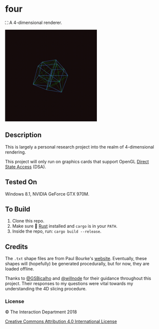 # four
⛶ A 4-dimensional renderer.

<p>
  <img src="https://github.com/mwalczyk/four/blob/master/screenshots/screenshot.gif" alt="screenshot" width="300" height="auto"/>
</p>

## Description
This is largely a personal research project into the realm of 4-dimensional rendering.

This project will only run on graphics cards that support OpenGL [Direct State Access](https://www.khronos.org/opengl/wiki/Direct_State_Access) (DSA).

## Tested On
Windows 8.1, NVIDIA GeForce GTX 970M.

## To Build
1. Clone this repo.
2. Make sure 🦀 [Rust](https://www.rust-lang.org/en-US/) installed and `cargo` is in your `PATH`.
3. Inside the repo, run: `cargo build --release`.

## Credits
The `.txt` shape files are from Paul Bourke's [website](http://paulbourke.net/geometry/hyperspace/). Eventually, these shapes will (hopefully) be generated procedurally, but for now, they are loaded offline. 

Thanks to [@GSBicalho](https://github.com/GSBicalho) and [@willnode](https://github.com/willnode) for their guidance throughout this project. Their responses to my questions were vital towards my understanding the 4D slicing procedure. 

### License

:copyright: The Interaction Department 2018

[Creative Commons Attribution 4.0 International License](https://creativecommons.org/licenses/by/4.0/)
